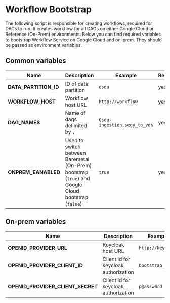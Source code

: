 # Workflow Bootstrap

The following script is responsible for creating workflows, required for DAGs to run.
It creates workflow for all DAGs on either Google Cloud or Reference (On-Prem) environments.
Below you can find required variables to bootstrap Workflow Service on Google Cloud and on-prem.
They should be passed as environment variables.

## Common variables

| Name                  | Description                                                                            | Example                      | Required |
| --------------------- | -------------------------------------------------------------------------------------- | ---------------------------- | -------- |
| **DATA_PARTITION_ID** | ID of data partition                                                                   | `osdu`                       | yes      |
| **WORKFLOW_HOST**     | Workflow host URL                                                                      | `http://workflow`            | yes      |
| **DAG_NAMES**         | Name of dags delimited by `,`                                                          | `Osdu-ingestion,segy_to_vds` | yes      |
| **ONPREM_EANABLED**   | Used to switch between Baremetal (On-Prem) bootstrap (`true`) and Google Cloud bootstrap (`false`) | `true`                       | yes      |

## On-prem variables

| Name                              | Description                          | Example           | Required |
| --------------------------------- | ------------------------------------ | ----------------- | -------- |
| **OPENID_PROVIDER_URL**           | Keycloak host URL                    | `http://keycloak` | yes      |
| **OPENID_PROVIDER_CLIENT_ID**     | Client id for keycloak authorization | `bootstrap_user`  | yes      |
| **OPENID_PROVIDER_CLIENT_SECRET** | Client id for keycloak authorization | `p@assw0rd`       | yes      |
